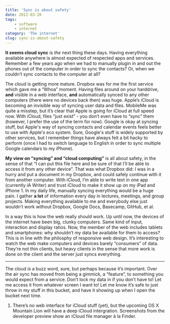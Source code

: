 ```yaml
---
title: 'Sync is about safety'
date: 2012-03-26
tags:
    - software
    - internet
category: 'The internet'
slug: sync-is-about-safety
---
```


**It seems cloud sync** is _the_ next thing these days. Having everything available anywhere is
almost expected of respected apps and services. Remember a few years ago when we had to manually
plugin in and out the phones out of the computer in order to sync the contacts? Or, when we couldn’t
sync contacts to the computer at all?

The cloud is getting more mature. Dropbox was for me the first service which gave me a “Whoa”
moment. Having files around on your harddrive, **and** visible in a web interface, **and**
automatically synced to any other computers (there were no devices back then) was huge. Apple’s
iCloud is becoming an invisible way of syncing user data and files. MobileMe was quite a misstep,
but it’s clear that Apple is going for iCloud at full speed now. With iCloud, files “just exist” -
you don’t even have to “sync” them (however, I prefer the use of the term for now). Google is okay
at syncing stuff, but Apple's way of syncing contacts and calendar events feels better to use with
Apple's eco system. Sure, Google's stuff is widely supported by other services, but I remember
things have always felt a bit hacky to perform (once I had to switch language to English in order to
sync multiple Google calendars to my iPhone).

**My view on “syncing” and “cloud computing”** is all about safety, in the sense of that “I can put
this file here and be sure of that I’ll be able to access it from any other device”. That was what
Dropbox did: I was in a hurry and put a document in my Dropbox, and could safely continue with it
from another computer. With iCloud, I’m able to write text in one app (currently iA Writer) and
trust iCloud to make it show up on my iPad and iPhone 1. In my daily life, manually syncing
everything would be a huge pain. I gather **a lot** of information every day in lectures, meetings,
and group projects. Making everything available to me and everybody else just wouldn’t work without
Dropbox, Google Docs, Basecamp, GitHub, et al.

In a way this is how the web really should work. Up until now, the devices of the internet have been
big, clunky computers. Same kind of input, interaction and display ratios. Now, the member of the
web includes tablets and smartphones: why shouldn’t my data be available for them to access? This is
in line with the philosphy of responsive web design. It’s interesting to watch the web make
computers and devices barely “consumers” of data. They’re not thin clients, but heavy clients in the
sense that more work is done on the client and the server just syncs everything.

---

The cloud _is_ a buzz word, sure, but perhaps because it’s important. Over the air sync has moved
from being a gimmick, a “feature”, to something you would expect from a service. Don’t lock my data
in if you don’t have to! Let me access it from whatever screen I want to! Let me know it’s safe to
just throw in my stuff in this bucket, and have it showing up when I open the bucket next time.

1. There’s no web interface for iCloud stuff (yet), but the upcoming OS X Mountain Lion will have a
   deep iCloud intergration. Screenshots from the developer preview show an iCloud file manager à la
   Finder.

